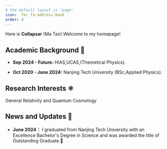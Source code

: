 ```yaml
---
# the default layout is 'page'
icon:  far fa-address-book
order: 4
---
```


Here is **Collapsar** (Ma Tao).Welcome to my homepage!



## Academic Background 🏫


- **Sep 2024 - Future:** 
HIAS,UCAS,(Theoretical Physics).

- **Oct 2020 - June 2024:** 
Nanjing Tech University (BSc,Applied Physics).


## Research Interests ⚛️

General Relativity and Quantum Cosmology



## News and Updates 👣

- **June 2024：** I graduated from Nanjing Tech University with an Excellence Bachelor's Degree in Science and was awarded the title of Outstanding Graduate.🎉




